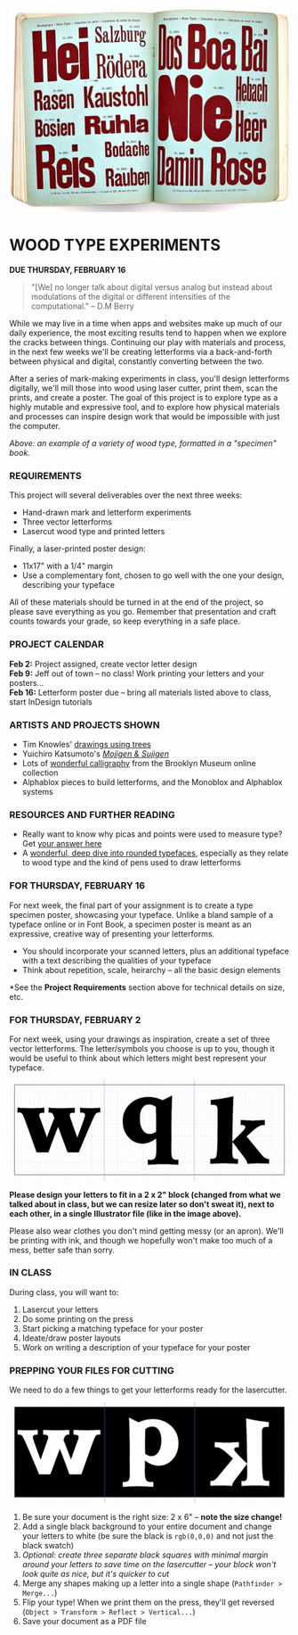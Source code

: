 ![An example of a variety of wood type](https://raw.githubusercontent.com/jeffThompson/Design2/master/Images/Week02/TypeSpecimen-05.jpg)

WOOD TYPE EXPERIMENTS
====

**DUE THURSDAY, FEBRUARY 16**

> "[We] no longer talk about digital versus analog but instead about modulations of the digital or different intensities of the computational." – D.M Berry

While we may live in a time when apps and websites make up much of our daily experience, the most exciting results tend to happen when we explore the cracks between things. Continuing our play with materials and process, in the next few weeks we'll be creating letterforms via a back-and-forth between physical and digital, constantly converting between the two.

After a series of mark-making experiments in class, you'll design letterforms digitally, we'll mill those into wood using laser cutter, print them, scan the prints, and create a poster. The goal of this project is to explore type as a highly mutable and expressive tool, and to explore how physical materials and processes can inspire design work that would be impossible with just the computer.

*Above: an example of a variety of wood type, formatted in a "specimen" book.*

### REQUIREMENTS  

This project will several deliverables over the next three weeks:

* Hand-drawn mark and letterform experiments  
* Three vector letterforms  
* Lasercut wood type and printed letters  

Finally, a laser-printed poster design:  

* 11x17" with a 1/4" margin
* Use a complementary font, chosen to go well with the one your design, describing your typeface  

All of these materials should be turned in at the end of the project, so please save everything as you go. Remember that presentation and craft counts towards your grade, so keep everything in a safe place.

### PROJECT CALENDAR  

**Feb 2:** Project assigned, create vector letter design  
**Feb 9:** Jeff out of town – no class! Work printing your letters and your posters...  
**Feb 16:** Letterform poster due – bring all materials listed above to class, start InDesign tutorials

### ARTISTS AND PROJECTS SHOWN  

* Tim Knowles' [drawings using trees](http://www.timknowles.co.uk/Work/TreeDrawings/CircularWeepingWillow/tabid/266/Default.aspx)  
* Yuichiro Katsumoto's [*Mojigen & Sujigen*](http://www.katsumotoy.com/mojisuji/index.html)  
* Lots of [wonderful calligraphy](https://www.brooklynmuseum.org/opencollection/search?keyword=calligraphy&type=objects) from the Brooklyn Museum online collection  
* Alphablox pieces to build letterforms, and the Monoblox and Alphablox systems  

### RESOURCES AND FURTHER READING  

* Really want to know why picas and points were used to measure type? Get [your answer here](http://www.jstor.org/stable/40345194?seq=1#page_scan_tab_contents)  
* A [wonderful, deep dive into rounded typefaces](https://www.fontshop.com/content/a-round-of-applause-for-well-rounded-type-talent-part-1), especially as they relate to wood type and the kind of pens used to draw letterforms  

### FOR THURSDAY, FEBRUARY 16  

For next week, the final part of your assignment is to create a type specimen poster, showcasing your typeface. Unlike a bland sample of a typeface online or in Font Book, a specimen poster is meant as an expressive, creative way of presenting your letterforms.

* You should incorporate your scanned letters, plus an additional typeface with a text describing the qualities of your typeface  
* Think about repetition, scale, heirarchy – all the basic design elements  

*See the **Project Requirements** section above for technical details on size, etc.

### FOR THURSDAY, FEBRUARY 2

For next week, using your drawings as inspiration, create a set of three vector letterforms. The letter/symbols you choose is up to you, though it would be useful to think about which letters might best represent your typeface. 

![Artboard layout for the project](https://raw.githubusercontent.com/jeffThompson/Design2/master/Images/Week02/WoodTypeLayout.png)

**Please design your letters to fit in a 2 x 2" block (changed from what we talked about in class, but we can resize later so don't sweat it), next to each other, in a single Illustrator file (like in the image above).**

Please also wear clothes you don't mind getting messy (or an apron). We'll be printing with ink, and though we hopefully won't make too much of a mess, better safe than sorry.  

### IN CLASS  

During class, you will want to:

1. Lasercut your letters  
2. Do some printing on the press  
3. Start picking a matching typeface for your poster  
4. Ideate/draw poster layouts  
5. Work on writing a description of your typeface for your poster  

### PREPPING YOUR FILES FOR CUTTING  

We need to do a few things to get your letterforms ready for the lasercutter.

![Example of type reversed and ready for printing](https://raw.githubusercontent.com/jeffThompson/Design2/master/Images/Week02/WoodTypeReadyForPrinting.png)

1. Be sure your document is the right size: 2 x 6" – **note the size change!**  
2. Add a single black background to your entire document and change your letters to white (be sure the black is `rgb(0,0,0)` and not just the black swatch)  
3. *Optional: create three separate black squares with minimal margin around your letters to save time on the lasercutter – your block won't look quite as nice, but it's quicker to cut*  
4. Merge any shapes making up a letter into a single shape (`Pathfinder > Merge...`)
5. Flip your type! When we print them on the press, they'll get reversed (`Object > Transform > Reflect > Vertical...`)  
6. Save your document as a PDF file  

